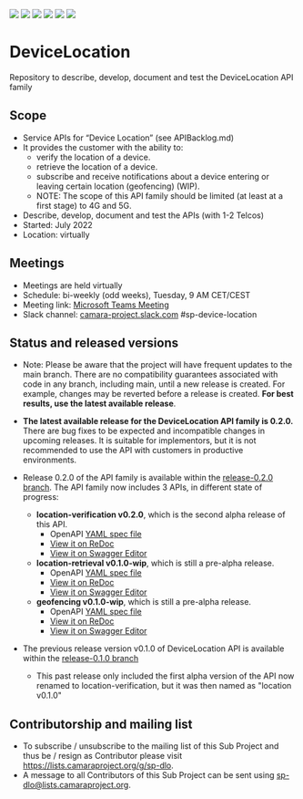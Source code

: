 <a href="https://github.com/camaraproject/DeviceLocation/commits/" title="Last Commit"><img src="https://img.shields.io/github/last-commit/camaraproject/DeviceLocation?style=plastic"></a>
<a href="https://github.com/camaraproject/DeviceLocation/issues" title="Open Issues"><img src="https://img.shields.io/github/issues/camaraproject/DeviceLocation?style=plastic"></a>
<a href="https://github.com/camaraproject/DeviceLocation/pulls" title="Open Pull Requests"><img src="https://img.shields.io/github/issues-pr/camaraproject/DeviceLocation?style=plastic"></a>
<a href="https://github.com/camaraproject/DeviceLocation/graphs/contributors" title="Contributors"><img src="https://img.shields.io/github/contributors/camaraproject/DeviceLocation?style=plastic"></a>
<a href="https://github.com/camaraproject/DeviceLocation" title="Repo Size"><img src="https://img.shields.io/github/repo-size/camaraproject/DeviceLocation?style=plastic"></a>
<a href="https://github.com/camaraproject/DeviceLocation/blob/main/LICENSE" title="License"><img src="https://img.shields.io/badge/License-Apache%202.0-green.svg?style=plastic"></a>

# DeviceLocation
Repository to describe, develop, document and test the DeviceLocation API family

## Scope
* Service APIs for “Device Location” (see APIBacklog.md)  
* It provides the customer with the ability to:  
  * verify the location of a device.
  * retrieve the location of a device.
  * subscribe and receive notifications about a device entering or leaving certain location (geofencing) (WIP). 
  * NOTE: The scope of this API family should be limited (at least at a first stage) to 4G and 5G.  
* Describe, develop, document and test the APIs (with 1-2 Telcos)  
* Started: July 2022
* Location: virtually  

## Meetings
* Meetings are held virtually
* Schedule: bi-weekly (odd weeks), Tuesday, 9 AM CET/CEST
* Meeting link: [Microsoft Teams Meeting](https://teams.microsoft.com/l/meetup-join/19%3ameeting_OGZlNTY3NGYtOGY1MS00NmE1LTk1ZjQtMjU5Nzc5MmRmYzkz%40thread.v2/0?context=%7b%22Tid%22%3a%229744600e-3e04-492e-baa1-25ec245c6f10%22%2c%22Oid%22%3a%22d068e45e-a3af-46a4-8b86-a333bc7ffe81%22%7d)
* Slack channel: [camara-project.slack.com](https://join.slack.com/t/camara-project/shared_invite/zt-26gy3e64n-o7Riy3MoXmzdaDEL3wlngg) #sp-device-location

## Status and released versions
* Note: Please be aware that the project will have frequent updates to the main branch. There are no compatibility guarantees associated with code in any branch, including main, until a new release is created. For example, changes may be reverted before a release is created. **For best results, use the latest available release**.
* **The latest available release for the DeviceLocation API family is 0.2.0.** There are bug fixes to be expected and incompatible changes in upcoming releases. It is suitable for implementors, but it is not recommended to use the API with customers in productive environments.
* Release 0.2.0 of the API family is available within the [release-0.2.0 branch](https://github.com/camaraproject/DeviceLocation/tree/release-0.2.0). The API family now includes 3 APIs, in different state of progress:
  - **location-verification v0.2.0**, which is the second alpha release of this API.
    - OpenAPI [YAML spec file](https://github.com/camaraproject/DeviceLocation/blob/release-0.2.0/code/API_definitions/location-verification.yaml)
    - [View it on ReDoc](https://redocly.github.io/redoc/?url=https://raw.githubusercontent.com/camaraproject/DeviceLocation/blob/release-0.2.0/code/API_definitions/location-verification.yaml&nocors)
    - [View it on Swagger Editor](https://editor.swagger.io/?url=https://raw.githubusercontent.com/camaraproject/DeviceLocation/blob/release-0.2.0/code/API_definitions/location-verification.yaml)
  - **location-retrieval v0.1.0-wip**, which is still a pre-alpha release.
    - OpenAPI [YAML spec file](https://github.com/camaraproject/DeviceLocation/blob/release-0.2.0/code/API_definitions/location-retrieval.yaml)
    - [View it on ReDoc](https://redocly.github.io/redoc/?url=https://raw.githubusercontent.com/camaraproject/DeviceLocation/blob/release-0.2.0/code/API_definitions/location-retrieval.yaml&nocors)
    - [View it on Swagger Editor](https://editor.swagger.io/?url=https://raw.githubusercontent.com/camaraproject/DeviceLocation/blob/release-0.2.0/code/API_definitions/location-retrieval.yaml)
  - **geofencing v0.1.0-wip**, which is still a pre-alpha release.
    - OpenAPI [YAML spec file](https://github.com/camaraproject/DeviceLocation/blob/release-0.2.0/code/API_definitions/geofencing.yaml)
    - [View it on ReDoc](https://redocly.github.io/redoc/?url=https://raw.githubusercontent.com/camaraproject/DeviceLocation/blob/release-0.2.0/code/API_definitions/geofencing.yaml&nocors)
    - [View it on Swagger Editor](https://editor.swagger.io/?url=https://raw.githubusercontent.com/camaraproject/DeviceLocation/blob/release-0.2.0/code/API_definitions/geofencing.yaml)

* The previous release version v0.1.0 of DeviceLocation API is available within the [release-0.1.0 branch](https://github.com/camaraproject/DeviceLocation/tree/release-0.1.0)
  - This past release only included the first alpha version of the API now renamed to location-verification, but it was then named as "location v0.1.0"

## Contributorship and mailing list
* To subscribe / unsubscribe to the mailing list of this Sub Project and thus be / resign as Contributor please visit <https://lists.camaraproject.org/g/sp-dlo>.
* A message to all Contributors of this Sub Project can be sent using <sp-dlo@lists.camaraproject.org>.
